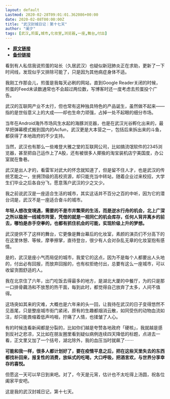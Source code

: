 ```yaml
---
layout: default
Lastmod: 2020-02-28T09:01:01.362086+00:00
date: 2020-02-08T00:00:00Z
title: "武汉封城日记｜第十七天"
author: "阑夕"
tags: [武汉,煎蛋,城市,化妆室,浏览器,一座,舞台,付出]
---
```


* [**原文链接**](http://mp.weixin.qq.com/s?__biz=MjM5NzY2OTE2MQ==&mid=2652224578&idx=1&sn=ec67358e3e5a368f0684f87d0fbab922&chksm=bd376c048a40e512cdf7bb29fe914bfb9e0ee67dd2935ccd1d344d89635355948f3b2281c18b#rd)
* [**备份链接**](http://archive.ph/dNBnA)


看到有人私信我说煎蛋的站长（久居武汉）也疑似新冠肺炎正在求助，更新了一下时间线，发现似乎又排除可能了，只是因为其他病症身体不适。

  

我刚工作那会儿，煎蛋是我每天必刷的网站，直到Google Reader关闭的时候，煎蛋的Feed未读数通常也不会超过两位数，写博客时还一度考虑去煎蛋投个广告。

  

武汉的互联网产业不太行，但也常有这种独具特色的产品诞生，虽然做不起来——指的是世俗意义上的大成——却也生命力顽强，占掉一处不起眼的细分市场。

  

当年在Android海外市场风生水起的海豚浏览器，也是在武汉光谷孵化出来的，最早把弹幕模式搬到国内的Acfun，武汉更是大本营之一，包括后来拆出来的斗鱼，都获得了本地政府的不少支持。

  

当然，武汉也有那么一些难登大雅之堂的互联网公司，比如搞流氓软件的2345浏览器，甚至把自己运作上了A股，还有被很多人揶揄的淘宝装机店宁美国度，办公室就在鲁巷。

  

武汉是出人才的，看雷军对武大的怀念就知道了，但是留不住人才，也是武汉的传统艺能之一，坐拥顶级的高校资源，却只能充当中转站，随着企业过来校招，大学生们毕业之后各自分飞，愿意落户武汉的少之又少。

  

我之前说武汉是一座适合生活的城市，其实这话并不百分之百的中听，因为它的潜台词是，武汉不是一座适合奋斗的城市。

  

**年轻人想改变境遇，需要的不是市井繁荣的生活，而是逆水行舟的机会，北上广深之所以稳居一线城市阵营，凭借的就是一视同仁的机会库存，任何人背井离乡的前去，哪怕是赤手空拳的，也都有抓住机会的可能，实现阶级上升的梦想。**

  

武汉提供不了这样的舞台，它更像是舞台幕后的化妆室，素颜的演员们不分高下的在这里休憩、等候，摩拳擦掌，直待登台，很少有人会对杂乱无章的化妆室抱有感情。

  

是的，武汉是座小气而局促的城市，我爱它的这点，因为不是每个人都要出人头地的，付出必有回报，而放弃回报的，也有权拒绝付出，总要有这么一座城市，可以收留贪图舒适的人。

  

我在北京住了六年，出门吃饭去得最多的地方，是湖北大厦的中餐厅，为的只是那一口排骨藕汤和不放葱的热干面，每到此时，都觉得自己放弃了太多，人间不值得。

  

这场突如其来的灾难，大概也是六年来的头一回，让我待在武汉的日子变得悠然不见首尾，只是整座城市街门紧闭，原有的生趣都烟消云散，如同受伤的动物血流如注，却只能畏缩着低声呜咽，拧痛了人情，也揉皱了人心。

  

有的时候连看新闻都是分裂的，比如你们越是夸赞各地政府「硬核」，我就越是感到反衬之悲凉，又比如在朋友圈里看到疑似病例连续四天降低的标题，点进去一看，正文里又加了一个括号，湖北除外，我的血压当时就飙了⋯⋯

  

**可能和我一样，很多人都计划好了，要在疫情平息之后，把在这些天里失去的东西都找补回来，报复性的消费，放纵式的吃喝，大口呼吸，把酒言欢，与世界分享幸存的喜悦。**

  

但愿这一天可以早日到来吧。对了，今天是元宵，估计也不太吃得上汤圆，祝各位阖家平安吧。

  

这是我的武汉封城日记，第十七天。

